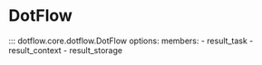 # DotFlow

::: dotflow.core.dotflow.DotFlow
    options:
        members:
            - result_task
            - result_context
            - result_storage
